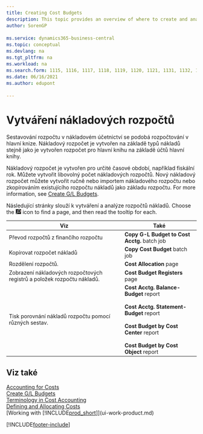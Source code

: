 ```yaml
---
title: Creating Cost Budgets
description: This topic provides an overview of where to create and analyze cost budgets. Budgeting in cost accounting resembles budgeting in the general ledger.
author: SorenGP

ms.service: dynamics365-business-central
ms.topic: conceptual
ms.devlang: na
ms.tgt_pltfrm: na
ms.workload: na
ms.search.form: 1115, 1116, 1117, 1118, 1119, 1120, 1121, 1131, 1132, 1133
ms.date: 06/16/2021
ms.author: edupont

---
```

# Vytváření nákladových rozpočtů

Sestavování rozpočtu v nákladovém účetnictví se podobá rozpočtování v hlavní knize. Nákladový rozpočet je vytvořen na základě typů nákladů stejně jako je vytvořen rozpočet pro hlavní knihu na základě účtů hlavní knihy.

Nákladový rozpočet je vytvořen pro určité časové období, například fiskální rok. Můžete vytvořit libovolný počet nákladových rozpočtů. Nový nákladový rozpočet můžete vytvořit ručně nebo importem nákladového rozpočtu nebo zkopírováním existujícího rozpočtu nákladů jako základu rozpočtu. For more information, see [Create G/L Budgets](finance-how-create-budgets.md).

Následující stránky slouží k vytváření a analýze rozpočtů nákladů. Choose the ![Lightbulb that opens the Tell Me feature.](media/ui-search/search_small.png "Tell me what you want to do") icon to find a page, and then read the tooltip for each.

| Viz | Také |
|--------|---------|  
| Převod rozpočtů z finančího rozpočtu | **Copy G-L Budget to Cost Acctg.** batch job |
| Kopírovat rozpočet nákladů | **Copy Cost Budget** batch job |
| Rozdělení rozpočtů. | **Cost Allocation** page |
| Zobrazení nákladových rozpočtových registrů a položek rozpočtu nákladů. | **Cost Budget Registers** page |
| Tisk porovnání nákladů rozpočtu pomocí různých sestav. | **Cost Acctg. Balance-Budget** report<br /><br /> **Cost Acctg. Statement-Budget** report<br /><br /> **Cost Budget by Cost Center** report<br /><br /> **Cost Budget by Cost Object** report |

## Viz také

[Accounting for Costs](finance-manage-cost-accounting.md)  
[Create G/L Budgets](finance-how-create-budgets.md)  
[Terminology in Cost Accounting](finance-terminology-in-cost-accounting.md)   
[Defining and Allocating Costs](finance-define-and-allocate-costs.md)  
[Working with [!INCLUDE[prod_short](includes/prod_short.md)]](ui-work-product.md)


[!INCLUDE[footer-include](includes/footer-banner.md)]
